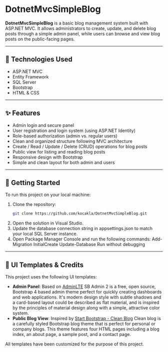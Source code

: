 # DotnetMvcSimpleBlog

**DotnetMvcSimpleBlog** is a basic blog management system built with ASP.NET MVC. It allows administrators to create, update, and delete blog posts through a simple admin panel, while users can browse and view blog posts on the public-facing pages.

---

## 🔧 Technologies Used

- ASP.NET MVC
- Entity Framework
- SQL Server
- Bootstrap
- HTML & CSS

---

## ✨ Features

- Admin login and secure panel
- User registration and login system (using ASP.NET Identity)
- Role-based authorization (admin vs. regular users)
- Clean and organized structure following MVC architecture
- Create / Read / Update / Delete (CRUD) operations for blog posts
- Public view for listing and reading blog posts
- Responsive design with Bootstrap
- Simple and clean layout for both admin and users

---

## 🚀 Getting Started

To run this project on your local machine:

1. Clone the repository:
   ```bash
   git clone https://github.com/kocakla/DotnetMvcSimpleBlog.git
2. Open the solution in Visual Studio.
3. Update the database connection string in appsettings.json to match your local SQL Server instance.
4. Open Package Manager Console and run the following commands:
   Add-Migration InitialCreate
   Update-Database
   Run without debugging

---

## 🎨 UI Templates & Credits

This project uses the following UI templates:

- **Admin Panel**: Based on [AdminLTE](https://startbootstrap.com/theme/sb-admin-2)
  SB Admin 2 is a free, open source, Bootstrap 4 based admin theme perfect for quickly creating dashboards and web applications. It's modern design style with subtle shadows and a card-based layout could be described as flat material, and is inspired by the principles of material design along with a simple, attractive color system.
- **Public Blog View**: Inspired by [Start Bootstrap - Clean Blog](https://startbootstrap.com/theme/clean-blog)
  Clean blog is a carefully styled Bootstrap blog theme that is perfect for personal or company blogs. This theme features four HTML pages including a blog index, an about page, a sample post, and a contact page.

All templates have been customized for the purpose of this project.

